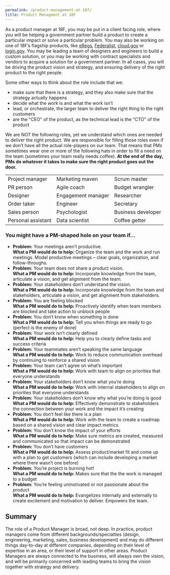 ```yaml
---
permalink: /product-management-at-18f/
title: Product Managment at 18F
---
```


As a product manager at 18F, you may be put in a client facing role, where you will be helping a government partner build a product to create a particular impact or solve a particular problem. You may also be working on one of 18F’s flagship products, like [eRegs](https://eregs.github.io/), [Federalist](https://federalist.18f.gov/sites), [cloud.gov](https://cloud.gov/) or [login.gov](https://login.gov/). You may be leading a team of designers and engineers to build a custom solution, or you may be working with contract specialists and vendors to acquire a solution for a government partner. In all cases, you will be driving the product vision and strategy, and ensuring delivery of the right product to the right people.

Some other ways to think about the role include that we:

- make sure that there is a strategy, and they also make sure that the strategy actually happens
- decide what the work is and what the work isn’t
- lead, or orchestrate, the larger team to deliver the right thing to the right customers
- are the "CEO" of the product, as the technical lead is the "CTO" of the product

We are NOT the following roles, yet we understand which ones are needed to deliver the right product. We are responsible for filling those roles even if we don’t have all the actual role-players on our team. That means that PMs sometimes wear one or more of the following hats in order to fill a need on the team (sometimes your team really needs coffee). **At the end of the day, PMs do whatever it takes to make sure the right product goes out the door.**

<table>
<tr>
<td>Project manager</td>
<td>Marketing maven</td>
<td>Scrum master</td>
</tr>
<tr>
<td>PR person</td>
<td>Agile coach</td>
<td>Budget wrangler</td>
</tr>
<tr>
<td>Designer</td>
<td>Engagement manager</td>
<td>Researcher</td>
</tr>
<tr>
<td>Order taker</td>
<td>Engineer</td>
<td>Secretary</td>
</tr>
<tr>
<td>Sales person</td>
<td>Psychologist</td>
<td>Business developer</td>
</tr>
<tr>
<td>Personal assistant</td>
<td>Data scientist</td>
<td>Coffee getter</td>
</tr>
</table>

### You might have a PM-shaped hole on your team if...

- **Problem:** Your meetings aren’t productive.<br>**What a PM would do to help:** Organize the team and the work and run meetings. Model productive meetings – clear goals, organization, and follow-throughs.
- **Problem:** Your team does not share a product vision.<br>**What a PM would do to help:** Incorporate knowledge from the team, articulate a vision, and get alignment from the team.
- **Problem:** Your stakeholders don’t understand the vision.<br>**What a PM would do to help:** Incorporate knowledge from the team and stakeholders, articulate a vision, and get alignment from stakeholders.
- **Problem:** You are feeling blocked<br>**What a PM would do to help:** Proactively identify when team members are blocked and take action to unblock people
- **Problem:** You don’t know when something is done<br>**What a PM would do to help:** Tell you when things are ready to go (perfect is the enemy of done)
- **Problem:** Your work isn’t clearly defined<br>**What a PM would do to help:** Help you to clearly define tasks and success criteria
- **Problem:** Your teammates aren’t speaking the same language<br>**What a PM would do to help:** Work to reduce communication overhead by continuing to reinforce a shared vision
- **Problem:** Your team can’t agree on what’s important<br>**What a PM would do to help:** Work with team to align on priorities that everyone understands
- **Problem:** Your stakeholders don’t know what you’re doing<br>**What a PM would do to help:** Work with internal stakeholders to align on priorities that everyone understands
- **Problem:** Your stakeholders don’t know why what you’re doing is good<br>**What a PM would do to help:** Effectively demonstrate to stakeholders the connection between your work and the impact it’s creating
- **Problem:** You don’t feel like there is a plan<br>**What a PM would do to help:** Work with the team to create a roadmap based on a shared vision and clear impact metrics
- **Problem:** You don’t know the impact of your efforts<br>**What a PM would do to help:** Make sure metrics are created, measured and communicated so that impact can be demonstrated
- **Problem:** You don’t have customers<br>**What a PM would do to help:** Assess product/market fit and come up with a plan to get customers (which can include developing a market where there wasn’t one before)
- **Problem:** You’re project is burning hot!<br>**What a PM would do to help:** Makes sure that the the work is managed to a budget
- **Problem:** You’re feeling unmotivated or not passionate about the product<br>**What a PM would do to help:** Evangelizes internally and externally to create excitement and motivation to deliver. Empowers the team.

## Summary

The role of a Product Manager is broad, not deep. In practice, product managers come from different backgrounds/specialties (design, engineering, marketing, sales, business development) and may do different things day-to-day at different companies, depending on their level of expertise in an area, or their level of support in other areas. Product Managers are always connected to the business, will always own the vision, and will be primarily concerned with leading teams to bring the vision together with strategy and delivery. 
